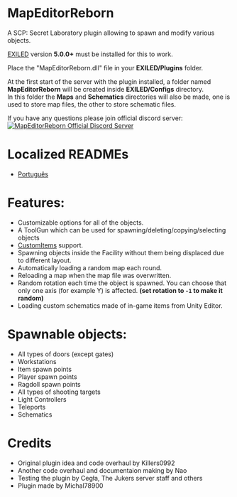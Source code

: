 # MapEditorReborn
A SCP: Secret Laboratory plugin allowing to spawn and modify various objects.

[EXILED](https://github.com/Exiled-Team/EXILED) version **5.0.0+** must be installed for this to work.

Place the "MapEditorReborn.dll" file in your **EXILED/Plugins** folder.

At the first start of the server with the plugin installed, a folder named **MapEditorReborn** will be created inside **EXILED/Configs** directory.<br> In this folder the **Maps** and **Schematics** directories will also be made, one is used to store map files, the other to store schematic files.

If you have any questions please join official discord server:<br>
<a href="https://discord.gg/PyUkWTg">
<img src="https://discordapp.com/api/guilds/947849283514814486/widget.png?style=banner2" alt="MapEditorReborn Official Discord Server"/>
</a>

# Localized READMEs
- [Português](https://github.com/Michal78900/MapEditorReborn/blob/dev/Localization/README-Portugu%C3%AAs.md)

# Features:
- Customizable options for all of the objects.
- A ToolGun which can be used for spawning/deleting/copying/selecting objects
- [CustomItems](https://github.com/Exiled-Team/CustomItems) support.
- Spawning objects inside the Facility without them being displaced due to different layout.
- Automatically loading a random map each round.
- Reloading a map when the map file was overwritten.
- Random rotation each time the object is spawned. You can choose that only one axis (for example Y) is affected. **(set rotation to `-1` to make it random)**
- Loading custom schematics made of in-game items from Unity Editor.

# Spawnable objects:

- All types of doors (except gates)
- Workstations
- Item spawn points
- Player spawn points
- Ragdoll spawn points
- All types of shooting targets
- Light Controllers
- Teleports
- Schematics

# Credits
- Original plugin idea and code overhaul by Killers0992
- Another code overhaul and documentaion making by Nao
- Testing the plugin by Cegła, The Jukers server staff and others
- Plugin made by Michal78900